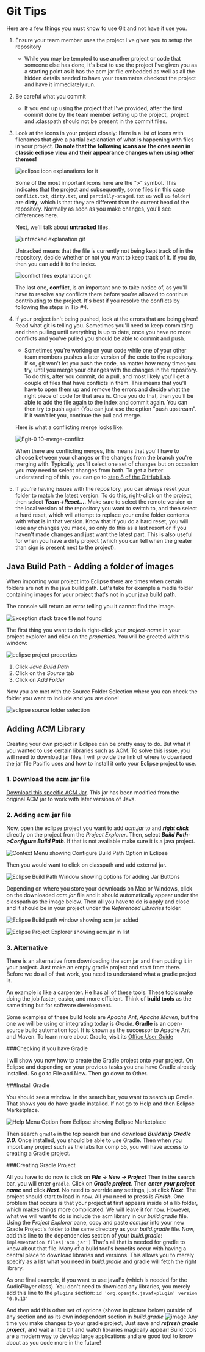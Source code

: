 # Git Tips

Here are a few things you must know to use Git and not have it
use you.

1. Ensure your team member uses the project I've given you to setup the repository

    - While you may be tempted to use another project or code that
        someone else has done,
        It's best to use the project I've given you as a starting point
        as it has the acm.jar file embedded
        as well as all the hidden details needed to have your teammates checkout the project
        and have it immediately run.

2. Be careful what you commit

    - If you end up using the project that I've provided,
        after the first commit done by the team member setting up the project,
        .project and .classpath should not be present in the commit files.

3. Look at the icons in your project closely: Here is a list of icons
    with filenames that give a partial explanation of what is happening with files in your project.
    **Do note that the following icons are the ones seen in classic eclipse view
    and their appearance changes when using other themes!**

    ![eclipse icon explanations for it](gittips/media/image1.png)

    Some of the most important icons here are the ">" symbol.
    This indicates that the project and subsequently,
    some files (in this case
    ```conflict.txt```,
    ```dirty.txt```,
    and ```partially-staged.txt``` as well as ```folder```)
    are **dirty**,
    which is that they are different than the current head of the repository.
    Normally as soon as you make changes,
    you'll see differences here.

    Next,
    we'll talk about **untracked** files.

    ![untracked explanation git](gittips/media/untracked.png)

    Untracked means that the file is currently not being kept track of in the repository,
    decide whether or not you want to keep track of it.
    If you do,
    then you can add it to the index.

    ![conflict files explanation git](gittips/media/conflict.PNG)

    The last one,
    **conflict**,
    is an important one to take notice of,
    as you'll have to resolve any conflicts there
    before you're allowed to continue contributing to the project.
    It's best if you resolve the conflicts
    by following the steps in Tip #4.

4. If your project isn't being pushed,
   look at the errors that are being given!
   Read what git is telling you.
   Sometimes you'll need to keep committing and then pulling until everything is up to date,
   once you have no more conflicts and you've pulled you should be able to commit and push.

    - Sometimes you're working on your code
    while one of your other team members pushes a later version of the code to the repository.
    If so,
    git won't let you push the code,
    no matter how many times you try,
    until you merge your changes with the changes in the repository.
    To do this,
    after you commit,
    do a pull,
    and most likely you'll get a couple of files that have conflicts in them.
    This means that you'll have to open them up
    and remove the errors and decide what the right piece of code for that area is.
    Once you do that,
    then you'll be able to add the file again to the index and commit again.
    You can then try to push again
    (You can just use the option "push upstream".
    If it won't let you, continue the pull and merge.

    Here is what a conflicting merge looks like:

    ![Egit-0 10-merge-conflict](https://github.com/comp129/comp55/assets/76021136/2ffb97bc-4b48-4e98-a12d-9afdac298a02)

   When there are conflicting merges, this means that you'll have to choose between
   your changes or the changes from the branch you're merging with.
   Typically, you'll select one set of changes but on occasion you may need to select changes from both.
   To get a better understanding of this, you can go to [step 8 of the GitHub Lab](9-Github.html#step-8-martyr--hackslash---commit-and-push-the-same-line).

5. If you're having issues with the repository,
   you can always reset your folder to match the latest version.
   To do this,
   right-click on the project,
   then select ***Team->Reset….***
   Make sure to select the remote version or the local version
   of the repository you want to switch to,
   and then select a hard reset,
   which will attempt to replace your entire folder contents with what is in that version.
   Know that if you do a hard reset,
   you will lose any changes you made,
   so only do this as a last resort or if you haven't made changes and just want the latest part.
   This is also useful for when you have a dirty project
   (which you can tell when the greater than sign is present next to the project).

## Java Build Path - Adding a folder of images

When importing your project into Eclipse
there are times when certain folders are not in the java build path.
Let's take for example a media folder containing images for your project
that's not in your java build path.

The console will return an error telling you it cannot find the image.

![Exception stack trace file not found](gittips/media/cannotFindImage.png)

The first thing you want to do is right-click your *project-name* in your project explorer
and click on the *properties*.
You will be greeted with this window:

![eclipse project properties](gittips/media/propertiesPage.png)

1. Click *Java Build Path*
2. Click on the *Source* tab
3. Click on *Add Folder*

Now you are met with the Source Folder Selection
where you can check the folder you want to include and you are done!

![eclipse source folder selection](gittips/media/sourceFolderSelection.png)

## Adding ACM Library

Creating your own project in Eclipse can be pretty easy to do.
But what if you wanted to use certain libraries such as ACM.
To solve this issue, you will need to download jar files.
I will provide the link of where to downlaod the jar file Pacific uses
and how to install it onto your Eclipse project to use.

### 1. Download the acm.jar file

   [Download this specific ACM Jar](acm(5).jar).
   This jar has been modified from the original ACM jar to work with later versions of Java.

### 2. Adding acm.jar file

   Now, open the eclipse project you want to add *acm.jar* to
   and ***right click*** directly on the project from the *Project Explorer*.
   Then, select ***Build Path->Configure Build Path***.
   If that is not available make sure it is a java project.

   ![Context Menu showing Configure Build Path Option in Eclipse](gittips/media/ClickBuildPath.png)

   Then you would want to click on classpath and add external jar.

   ![Eclipse Build Path Window showing options for adding Jar Buttons](gittips/media/AddingJarButtons.png)

   Depending on where you store your downloads on Mac or Windows,
   click on the downloaded *acm.jar* file and it should
   automatically appear under the classpath as the image below.
   Then all you have to do is apply and close
   and it should be in your project under the *Referenced Libraries* folder.

   ![Eclipse Build path window showing acm jar added](gittips/media/AddedJar.png)

   ![Eclipse Project Explorer showing acm.jar in list](gittips/media/FinishedAdding.png)

### 3. Alternative

   There is an alternative from downloading the acm.jar and then putting it in your project.
   Just make an empty gradle project and start from there.
   Before we do all of that work, you need to understand what a gradle project is.

   An example is like a carpenter.
   He has all of these tools.
   These tools make doing the job faster, easier, and more efficient.
   Think of **build tools** as the same thing but for software development.

   Some examples of these build tools are *Apache Ant*, *Apache Maven*,
   but the one we will be using or integrating today is *Gradle*.
   **Gradle** is an open-source build automation tool.
   It is known as the successor to Apache Ant and Maven.
   To learn more about Gradle, visit its
   [Office User Guide](https://docs.gradle.org/current/userguide/userguide.html)

   ###Checking if you have Gradle

   I will show you now how to create the Gradle project onto your project.
   On Eclipse and depending on your previous
   tasks you cna have Gradle already installed. So go to File and New. Then go down to Other.

   ###Install Gradle

   You should see a window. In the search bar, you want to search up Gradle.
   That shows you do have gradle installed.
   If not go to Help and then Eclipse Marketplace.

![Help Menu Option from Eclipse showing Eclipse Marketplace](https://github.com/comp129/comp55/assets/239024/9a7baa1e-9b0c-424a-be4c-242af0a9abad)

   Then search `gradle` in the top search bar and download ***Buildship Gradle 3.0***.
   Once installed, you should be able to use Gradle.
   Then when you import any project such as the labs for comp 55,
   you will have access to creating a Gradle project.

   ###Creating Gradle Project

   All you have to do now is click on ***File -> New -> Project***
   Then in the search bar, you will enter `gradle`.
   Click on ***Gradle project***.
   Then ***enter your project name*** and click ***Next***.
   No need to override any settings, just click ***Next***.
   The project should start to load in now.
   All you need to press is ***Finish***.
   One problem that occurs is that your project at first appears inside of a lib folder,
   which makes things more complicated.
   We will leave it for now.
   However, what we will want to do is include the acm library in our *build.gradle* file.
   Using the *Project Explorer* pane, copy and paste *acm.jar*
   into your new Gradle Project's folder to the same directory as your *build.gradle* file.
   Now, add this line to the dependencies section of your *build.gradle*:
   `implementation files('acm.jar')`
   That's all that is needed for gradle to know about that file.
   Many of a build tool's benefits occur
   with having a central place to download libraries and versions.
   This allows you to merely specify as a list what you need in *build.gradle*
   and gradle will fetch the right library.

   As one final example, if you want to use javaFx (which is needed for the AudioPlayer class).
   You don't need to download any libraries, you merely add this line to the `plugins` section:
   `id 'org.openjfx.javafxplugin' version '0.0.13'`

   And then add this other set of options (shown in picture below)
   outside of any section and as its own independent section in *build.gradle*
   ![image](https://github.com/comp129/comp55/assets/239024/05289d85-1639-4993-af08-c523c6ab7521)
   Any time you make changes to your gradle project,
   Just save and ***refresh gradle project***, and wait a little bit and watch libraries
   magically appear!
   Build tools are a modern way to develop large applications
   and are good tool to know about as you code more in the future!
